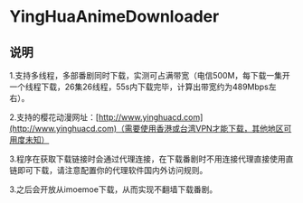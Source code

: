 # YingHuaAnimeDownloader

## 说明
1.支持多线程，多部番剧同时下载，实测可占满带宽（电信500M，每下载一集开一个线程下载，26集26线程，55s内下载完毕，计算出带宽约为489Mbps左右）。

2.支持的樱花动漫网址：[http://www.yinghuacd.com](http://www.yinghuacd.com)（需要使用香港或台湾VPN才能下载，其他地区可用度未知）

3.程序在获取下载链接时会通过代理连接，在下载番剧时不用连接代理直接使用直链即可下载，请注意配置你的代理软件国内外访问规则。

3.之后会开放从imoemoe下载，从而实现不翻墙下载番剧。
